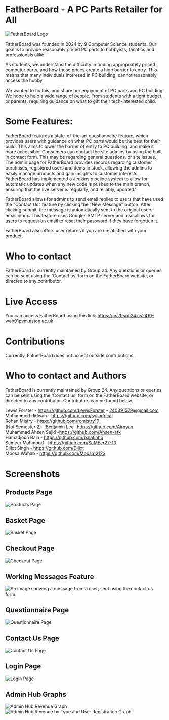 # FatherBoard - A PC Parts Retailer for All

![FatherBoard Logo](https://cs2team24.cs2410-web01pvm.aston.ac.uk/images/front_images/FatherboardBackground.png)

FatherBoard was founded in 2024 by 9 Computer Science students.
Our goal is to provide reasonably priced PC parts to hobbyists, fanatics and professionals alike.

As students, we understand the difficulty in finding appropriately priced computer parts, and how these prices create a high barrier to entry. This means that many individuals interesed in PC building, cannot reasonably access the hobby.

We wanted to fix this, and share our enjoyment of PC parts and PC building. We hope to help a wide range of people. From students with a tight budget, or parents, requiring guidance on what to gift their tech-interested child.


# Some Features:
FatherBoard features a state-of-the-art questionnaire feature, which provides users with guidance on what PC parts would be the best for their build. This aims to lower the barrier of entry to PC building, and make it more accessible. 
Consumers can contact the site admins by using the built in contact form. This may be regarding general questions, or site issues.
The admin page for FatherBoard provides records regarding customer purchases, registered users and items in stock, allowing the admins to easily manage products and gain insights to customer interests.
FatherBoard has implemented a Jenkins pipeline system to allow for automatic updates when any new code is pushed to the main branch, ensuring that the live server is regularly, and reliably, updated.''

FatherBoard allows for admins to send email replies to users that have used the "Contact Us" feature by clicking the "New Message" button. After clicking submit, the message is automatically sent to the original users email inbox.
This feature uses Googles SMTP server and also allows for users to request an email to reset their password if they have forgotten it.

FatherBoard also offers user returns if you are unsatisfied with your product.

# Who to contact
FatherBoard is currently maintained by Group 24.
Any questions or queries can be sent using the 'Contact us' form on the FatherBoard website, or directed to any contributor.

# Live Access
You can access FatherBoard using this link: https://cs2team24.cs2410-web01pvm.aston.ac.uk

# Contributions
Currently, FatherBoard does not accept outside contributions.

# Who to contact and Authors
FatherBoard is currently maintained by Group 24.
Any questions or queries can be sent using the 'Contact us' form on the FatherBoard website, or directed to any contributor.
Contributors can be found below.

Lewis Forster - https://github.com/LewisForster - 240391579@gmail.com <br/>
Mohammed Ridwan - https://github.com/sylindrical <br/>
Rohan Mistry - https://github.com/romistry19 <br/>
(Not Semester 2) - Benjamin Lee- https://github.com/Airnyan <br/>
Muhammad Ahsen Sajid -https://github.com/Ahsen-afk <br/>
Hamadjoda Bala - https://github.com/balatinho <br/>
Sameer Mahmood - https://github.com/SaMEer27-10 <br/>
Diljot Singh - https://github.com/Diljxt <br/>
Moosa Wahab - https://github.com/Moosa12123 <br/>


# Screenshots

## Products Page
![Products Page](https://github.com/Group24-Work/FatherBoard/blob/main/Fatherboard/read-me-images/Products.png?raw=true)

## Basket Page
![Basket Page](https://github.com/Group24-Work/FatherBoard/blob/main/Fatherboard/read-me-images/Basket.png?raw=true)

## Checkout Page
![Checkout Page](https://github.com/Group24-Work/FatherBoard/blob/main/Fatherboard/read-me-images/Checkout.png?raw=true)

## Working Messages Feature
![An image showing a message from a user, sent using the contact us form.](https://github.com/Group24-Work/FatherBoard/blob/7db9e2d728bb1e5644e94d50c6675b83899e8a01/Fatherboard/read-me-images/Messages.png?raw=true)

## Questionnaire Page
![Questionnaire Page](https://github.com/Group24-Work/FatherBoard/blob/d3d6c88ab82c14143664019411cf77cfebaa757f/Fatherboard/read-me-images/questionnaire.png?raw=true)


## Contact Us Page
![Contact Us Page](https://github.com/Group24-Work/FatherBoard/blob/37f861755900fd8e578aeb5da26e5ee366847658/Fatherboard/read-me-images/contactus.png?raw=true)

## Login Page
![Login Page](https://github.com/Group24-Work/FatherBoard/blob/37f861755900fd8e578aeb5da26e5ee366847658/Fatherboard/read-me-images/login.png?raw=true)

## Admin Hub Graphs
![Admin Hub Revenue Graph](https://github.com/Group24-Work/FatherBoard/blob/6421faaf481d570dccc8ec9a2093d703865cc3d1/Fatherboard/read-me-images/Admin1.png?raw=true)
![Admin Hub Revenue by Type and User Registration Graph](https://github.com/Group24-Work/FatherBoard/blob/6421faaf481d570dccc8ec9a2093d703865cc3d1/Fatherboard/read-me-images/Admin2.png?raw=true)
